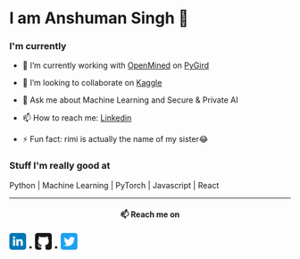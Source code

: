 # I am Anshuman Singh 👋
### I'm currently

- 🔭 I’m currently working with [OpenMined](https://www.openmined.org/) on [PyGird](https://github.com/OpenMined/PySyft/tree/master/syft/grid)

- 👯 I’m looking to collaborate on [Kaggle](https://www.kaggle.com/rimijoker)

- 💬 Ask me about Machine Learning and Secure & Private AI

- 📫 How to reach me: [Linkedin](https://www.linkedin.com/in/iamanshumansingh/)

- ⚡ Fun fact: rimi is actually the name of my sister😂

 ### Stuff I'm really good at 

Python | Machine Learning | PyTorch | Javascript | React

---

<h4 align='center'>📫 Reach me on</h4>

<p align='center'>

<a href = https://www.linkedin.com/in/iamanshumansingh><img src=https://raw.githubusercontent.com/edent/SuperTinyIcons/master/images/svg/linkedin.svg height='30' weight='30'></a> • <a href = https://github.com/rimijoker><img src=https://raw.githubusercontent.com/edent/SuperTinyIcons/master/images/svg/github.svg height='30' weight='30'></a> • <a href = https://twitter.com/rimijoker><img src=https://raw.githubusercontent.com/edent/SuperTinyIcons/master/images/svg/twitter.svg height='30' weight='30'></a></p>
